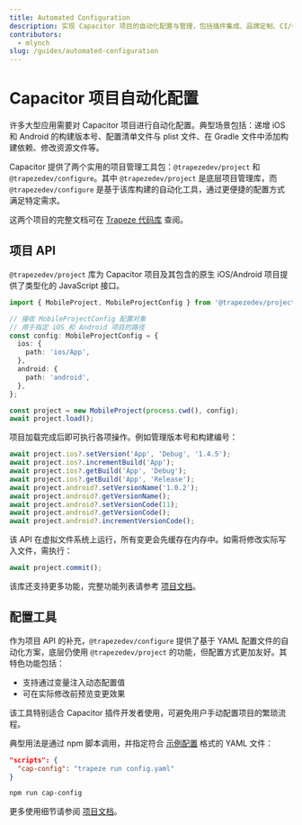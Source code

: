 ```yaml
---
title: Automated Configuration
description: 实现 Capacitor 项目的自动化配置与管理，包括插件集成、品牌定制、CI/CD流程等场景
contributors:
  - mlynch
slug: /guides/automated-configuration
---
```


# Capacitor 项目自动化配置

许多大型应用需要对 Capacitor 项目进行自动化配置。典型场景包括：递增 iOS 和 Android 的构建版本号、配置清单文件与 plist 文件、在 Gradle 文件中添加构建依赖、修改资源文件等。

Capacitor 提供了两个实用的项目管理工具包：`@trapezedev/project` 和 `@trapezedev/configure`。其中 `@trapezedev/project` 是底层项目管理库，而 `@trapezedev/configure` 是基于该库构建的自动化工具，通过更便捷的配置方式满足特定需求。

这两个项目的完整文档可在 [Trapeze 代码库](https://github.com/ionic-team/trapeze) 查阅。

## 项目 API

`@trapezedev/project` 库为 Capacitor 项目及其包含的原生 iOS/Android 项目提供了类型化的 JavaScript 接口。

```typescript
import { MobileProject, MobileProjectConfig } from '@trapezedev/project';

// 接收 MobileProjectConfig 配置对象
// 用于指定 iOS 和 Android 项目的路径
const config: MobileProjectConfig = {
  ios: {
    path: 'ios/App',
  },
  android: {
    path: 'android',
  },
};

const project = new MobileProject(process.cwd(), config);
await project.load();
```

项目加载完成后即可执行各项操作。例如管理版本号和构建编号：

```typescript
await project.ios?.setVersion('App', 'Debug', '1.4.5');
await project.ios?.incrementBuild('App');
await project.ios?.getBuild('App', 'Debug');
await project.ios?.getBuild('App', 'Release');
await project.android?.setVersionName('1.0.2');
await project.android?.getVersionName();
await project.android?.setVersionCode(11);
await project.android?.getVersionCode();
await project.android?.incrementVersionCode();
```

该 API 在虚拟文件系统上运行，所有变更会先缓存在内存中。如需将修改实际写入文件，需执行：

```typescript
await project.commit();
```

该库还支持更多功能，完整功能列表请参考 [项目文档](https://github.com/ionic-team/trapeze)。

## 配置工具

作为项目 API 的补充，`@trapezedev/configure` 提供了基于 YAML 配置文件的自动化方案，底层仍使用 `@trapezedev/project` 的功能，但配置方式更加友好。其特色功能包括：
- 支持通过变量注入动态配置值
- 可在实际修改前预览变更效果

该工具特别适合 Capacitor 插件开发者使用，可避免用户手动配置项目的繁琐流程。

典型用法是通过 npm 脚本调用，并指定符合 [示例配置](https://github.com/ionic-team/trapeze/blob/main/examples/basic.yml) 格式的 YAML 文件：

```json
"scripts": {
  "cap-config": "trapeze run config.yaml"
}
```

```bash
npm run cap-config
```

更多使用细节请参阅 [项目文档](https://github.com/ionic-team/trapeze)。